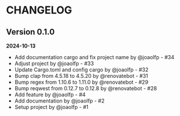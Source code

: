 # CHANGELOG

## Version 0.1.0
**2024-10-13**

- Add documentation cargo and fix project name by @joaolfp - #34
- Adjust project by @joaolfp - #33
- Update Cargo.toml and config cargo by @joaolfp - #32
- Bump clap from 4.5.18 to 4.5.20 by @renovatebot - #31
- Bump regex from 1.10.6 to 1.11.0 by @renovatebot - #29
- Bump reqwest from 0.12.7 to 0.12.8 by @renovatebot - #28
- Add feature by @joaolfp - #4
- Add documentation by @joaolfp - #2
- Setup project by @joaolfp - #1